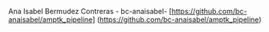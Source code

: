 Ana Isabel Bermudez Contreras - bc-anaisabel- [https://github.com/bc-anaisabel/amptk_pipeline] (https://github.com/bc-anaisabel/amptk_pipeline)
